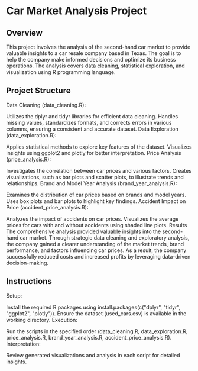 # Car Market Analysis Project
## Overview
This project involves the analysis of the second-hand car market to provide valuable insights to a car resale company based in Texas. The goal is to help the company make informed decisions and optimize its business operations. The analysis covers data cleaning, statistical exploration, and visualization using R programming language.

## Project Structure
Data Cleaning (data_cleaning.R):

Utilizes the dplyr and tidyr libraries for efficient data cleaning.
Handles missing values, standardizes formats, and corrects errors in various columns, ensuring a consistent and accurate dataset.
Data Exploration (data_exploration.R):

Applies statistical methods to explore key features of the dataset.
Visualizes insights using ggplot2 and plotly for better interpretation.
Price Analysis (price_analysis.R):

Investigates the correlation between car prices and various factors.
Creates visualizations, such as bar plots and scatter plots, to illustrate trends and relationships.
Brand and Model Year Analysis (brand_year_analysis.R):

Examines the distribution of car prices based on brands and model years.
Uses box plots and bar plots to highlight key findings.
Accident Impact on Price (accident_price_analysis.R):

Analyzes the impact of accidents on car prices.
Visualizes the average prices for cars with and without accidents using shaded line plots.
Results
The comprehensive analysis provided valuable insights into the second-hand car market. Through strategic data cleaning and exploratory analysis, the company gained a clearer understanding of the market trends, brand performance, and factors influencing car prices. As a result, the company successfully reduced costs and increased profits by leveraging data-driven decision-making.

## Instructions
Setup:

Install the required R packages using install.packages(c("dplyr", "tidyr", "ggplot2", "plotly")).
Ensure the dataset (used_cars.csv) is available in the working directory.
Execution:

Run the scripts in the specified order (data_cleaning.R, data_exploration.R, price_analysis.R, brand_year_analysis.R, accident_price_analysis.R).
Interpretation:

Review generated visualizations and analysis in each script for detailed insights.
